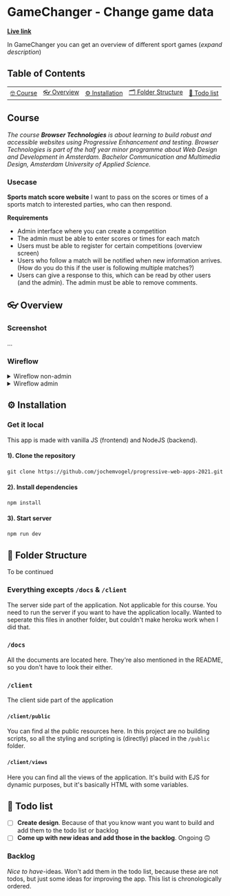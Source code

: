# GameChanger - Change game data

**[Live link](https://bt-eindopdracht.herokuapp.com/)**

In GameChanger you can get an overview of different sport games (_expand description_)

## Table of Contents

<table>
    <tr>
        <td align="center"><a href="#nerd_face-usage">🤓 Course <a></td>
         <td align="center"><a href="#eyeglasses-overview"> 👓 Overview <a></td>
        <td align="center"><a href="#gear-installation">⚙️ Installation<a></td>
        <td align="center"><a href="#open_file_folder-folder-structure">🗂 Folder Structure<a></td>
        <td align="center"><a href="#memo-todo-list">📝 Todo list<a></td>
    </tr>
</table>

## Course

_The course **Browser Technologies** is about learning to build robust and accessible websites using Progressive Enhancement and testing. Browser Technologies is part of the half year minor programme about Web Design and Development in Amsterdam. Bachelor Communication and Multimedia Design, Amsterdam University of Applied Science._

### Usecase

**Sports match score website**
I want to pass on the scores or times of a sports match to interested parties, who can then respond.

**Requirements**

- Admin interface where you can create a competition
- The admin must be able to enter scores or times for each match
- Users must be able to register for certain competitions (overview screen)
- Users who follow a match will be notified when new information arrives. (How do you do this if the user is following multiple matches?)
- Users can give a response to this, which can be read by other users (and the admin). The admin must be able to remove comments.

## :eyeglasses: Overview

### Screenshot

...

### Wireflow

<details>
<summary>Wireflow non-admin</summary>

![Wireflow non-admin](https://github.com/jochemvogel/bt-eindopdracht/blob/master/docs/wireflow-overview.jpg)

</details>

<details>
<summary>Wireflow admin</summary>

![Wireflow admin](https://github.com/jochemvogel/bt-eindopdracht/blob/master/docs/wireflow-admin.jpg)

</details>

## :gear: Installation

### Get it local

This app is made with vanilla JS (frontend) and NodeJS (backend).

#### 1). Clone the repository

`git clone https://github.com/jochemvogel/progressive-web-apps-2021.git `

#### 2). Install dependencies

`npm install`

#### 3). Start server

`npm run dev`

## :open_file_folder: Folder Structure

To be continued

### Everything excepts `/docs` & `/client`

The server side part of the application. Not applicable for this course. You need to run the server if you want to have the application locally. Wanted to seperate this files in another folder, but couldn't make heroku work when I did that.

### `/docs`

All the documents are located here. They're also mentioned in the README, so you don't have to look their either.

### `/client`

The client side part of the application

#### `/client/public`

You can find al the public resources here. In this project are no building scripts, so all the styling and scripting is (directly) placed in the `/public` folder.

#### `/client/views`

Here you can find all the views of the application. It's build with EJS for dynamic purposes, but it's basically HTML with some variables.

## :memo: Todo list

- [ ] **Create design**. Because of that you know want you want to build and add them to the todo list or backlog
- [ ] **Come up with new ideas and add those in the backlog**. Ongoing 🙃

### Backlog

_Nice to have_-ideas. Won't add them in the todo list, because these are not todos, but just some ideas for improving the app. This list is chronologically ordered.
